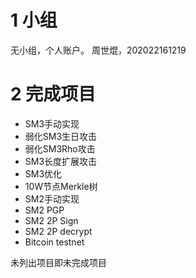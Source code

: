 # 1 小组
无小组，个人账户。 周世焜，202022161219
# 2 完成项目
- SM3手动实现
- 弱化SM3生日攻击
- 弱化SM3Rho攻击
- SM3长度扩展攻击
- SM3优化
- 10W节点Merkle树
- SM2手动实现
- SM2 PGP
- SM2 2P Sign
- SM2 2P decrypt
- Bitcoin testnet

未列出项目即未完成项目
